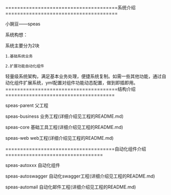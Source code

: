 ======================================系统介绍======================================

小豌豆——speas

系统构想：

系统主要分为2块

    1.基础系统业务
    
    2.扩展功能自动化组件
    
轻量级系统架构，满足基本业务处理，便捷系统复制。如需一些其他功能，通过自动化组件扩展系统，yml配置对组件功能动态配置，做到即插即用。
======================================结构介绍=====================================

speas-parent       父工程

speas-business     业务工程(详细介绍见工程的README.md)

speas-core         基础工具工程(详细介绍见工程的README.md)

speas-web          web工程(详细介绍见工程的README.md)

=====================================自动化组件介绍=================================

speas-autoxxx 自动化组件

speas-autoswagger  自动化swagger工程(详细介绍见工程的README.md)

speas-automail     自动化邮件工程(详细介绍见工程的README.md)